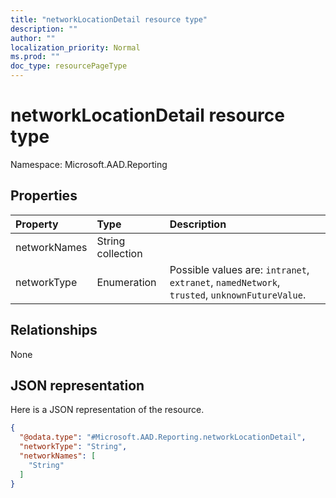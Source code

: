 ```yaml
---
title: "networkLocationDetail resource type"
description: ""
author: ""
localization_priority: Normal
ms.prod: ""
doc_type: resourcePageType
---
```


# networkLocationDetail resource type


Namespace: Microsoft.AAD.Reporting



## Properties
|Property|Type|Description|
|:---|:---|:---|
|networkNames|String collection||
|networkType|Enumeration| Possible values are: `intranet`, `extranet`, `namedNetwork`, `trusted`, `unknownFutureValue`.|

## Relationships
None

## JSON representation
Here is a JSON representation of the resource.
<!-- {
  "blockType": "resource",
  "@odata.type": "Microsoft.AAD.Reporting.networkLocationDetail"
}
-->
``` json
{
  "@odata.type": "#Microsoft.AAD.Reporting.networkLocationDetail",
  "networkType": "String",
  "networkNames": [
    "String"
  ]
}
```

